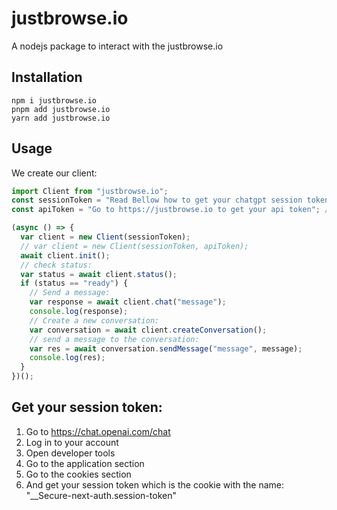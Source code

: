 # justbrowse.io

A nodejs package to interact with the justbrowse.io

## Installation

```
npm i justbrowse.io
pnpm add justbrowse.io
yarn add justbrowse.io
```

## Usage

We create our client:

```js
import Client from "justbrowse.io";
const sessionToken = "Read Bellow how to get your chatgpt session token";
const apiToken = "Go to https://justbrowse.io to get your api token"; // API token is now optional

(async () => {
  var client = new Client(sessionToken);
  // var client = new Client(sessionToken, apiToken);
  await client.init();
  // check status:
  var status = await client.status();
  if (status == "ready") {
    // Send a message:
    var response = await client.chat("message");
    console.log(response);
    // Create a new conversation:
    var conversation = await client.createConversation();
    // send a message to the conversation:
    var res = await conversation.sendMessage("message", message);
    console.log(res);
  }
})();
```

## Get your session token:

1. Go to https://chat.openai.com/chat
2. Log in to your account
3. Open developer tools
4. Go to the application section
5. Go to the cookies section
6. And get your session token which is the cookie with the name: "\_\_Secure-next-auth.session-token"
